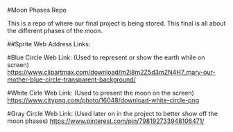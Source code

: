 #Moon Phases Repo


This is a repo of where our final project is being stored. This final is all about the different phases of the moon. 

##Sprite Web Address Links: 

#Blue Circle Web Link: (Used to represent or show the earth while on screen)
https://www.clipartmax.com/download/m2i8m2Z5d3m2N4H7_mary-our-mother-blue-circle-transparent-background/

#White Cirle Web Link: (Used to present the moon on the screen)
https://www.citypng.com/photo/16048/download-white-circle-png 

#Gray Circle Web Link: (Used later on in the project to better show off the moon phases)
https://www.pinterest.com/pin/798192733948106471/



